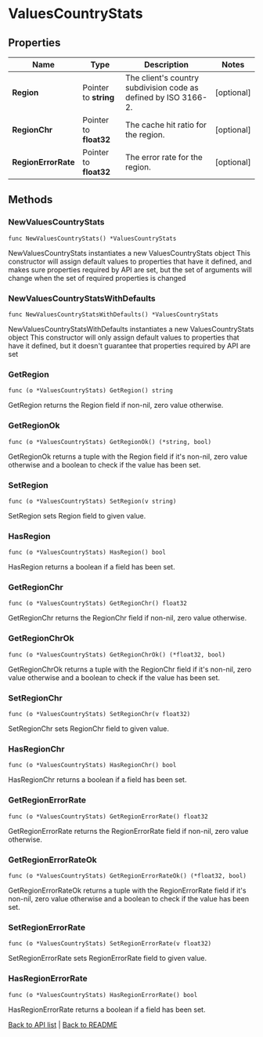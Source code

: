 # ValuesCountryStats

## Properties

Name | Type | Description | Notes
------------ | ------------- | ------------- | -------------
**Region** | Pointer to **string** | The client&#39;s country subdivision code as defined by ISO 3166-2. | [optional] 
**RegionChr** | Pointer to **float32** | The cache hit ratio for the region. | [optional] 
**RegionErrorRate** | Pointer to **float32** | The error rate for the region. | [optional] 

## Methods

### NewValuesCountryStats

`func NewValuesCountryStats() *ValuesCountryStats`

NewValuesCountryStats instantiates a new ValuesCountryStats object
This constructor will assign default values to properties that have it defined,
and makes sure properties required by API are set, but the set of arguments
will change when the set of required properties is changed

### NewValuesCountryStatsWithDefaults

`func NewValuesCountryStatsWithDefaults() *ValuesCountryStats`

NewValuesCountryStatsWithDefaults instantiates a new ValuesCountryStats object
This constructor will only assign default values to properties that have it defined,
but it doesn't guarantee that properties required by API are set

### GetRegion

`func (o *ValuesCountryStats) GetRegion() string`

GetRegion returns the Region field if non-nil, zero value otherwise.

### GetRegionOk

`func (o *ValuesCountryStats) GetRegionOk() (*string, bool)`

GetRegionOk returns a tuple with the Region field if it's non-nil, zero value otherwise
and a boolean to check if the value has been set.

### SetRegion

`func (o *ValuesCountryStats) SetRegion(v string)`

SetRegion sets Region field to given value.

### HasRegion

`func (o *ValuesCountryStats) HasRegion() bool`

HasRegion returns a boolean if a field has been set.

### GetRegionChr

`func (o *ValuesCountryStats) GetRegionChr() float32`

GetRegionChr returns the RegionChr field if non-nil, zero value otherwise.

### GetRegionChrOk

`func (o *ValuesCountryStats) GetRegionChrOk() (*float32, bool)`

GetRegionChrOk returns a tuple with the RegionChr field if it's non-nil, zero value otherwise
and a boolean to check if the value has been set.

### SetRegionChr

`func (o *ValuesCountryStats) SetRegionChr(v float32)`

SetRegionChr sets RegionChr field to given value.

### HasRegionChr

`func (o *ValuesCountryStats) HasRegionChr() bool`

HasRegionChr returns a boolean if a field has been set.

### GetRegionErrorRate

`func (o *ValuesCountryStats) GetRegionErrorRate() float32`

GetRegionErrorRate returns the RegionErrorRate field if non-nil, zero value otherwise.

### GetRegionErrorRateOk

`func (o *ValuesCountryStats) GetRegionErrorRateOk() (*float32, bool)`

GetRegionErrorRateOk returns a tuple with the RegionErrorRate field if it's non-nil, zero value otherwise
and a boolean to check if the value has been set.

### SetRegionErrorRate

`func (o *ValuesCountryStats) SetRegionErrorRate(v float32)`

SetRegionErrorRate sets RegionErrorRate field to given value.

### HasRegionErrorRate

`func (o *ValuesCountryStats) HasRegionErrorRate() bool`

HasRegionErrorRate returns a boolean if a field has been set.


[Back to API list](../README.md#documentation-for-api-endpoints) | [Back to README](../README.md)
